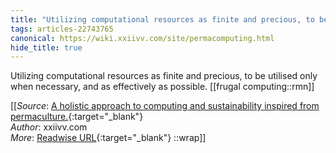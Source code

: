 ```yaml
---
title: "Utilizing computational resources as finite and precious, to be utilised ..."
tags: articles-22743765
canonical: https://wiki.xxiivv.com/site/permacomputing.html
hide_title: true
---
```


Utilizing computational resources as finite and precious, to be utilised only when necessary, and as effectively as possible.
[[frugal computing::rmn]]


[[_Source_: [A holistic approach to computing and sustainability inspired from permaculture.](https://wiki.xxiivv.com/site/permacomputing.html){:target="_blank"}<br>
_Author_: xxiivv.com<br>
_More_: [Readwise URL](https://readwise.io/open/454947468){:target="_blank"}
::wrap]]